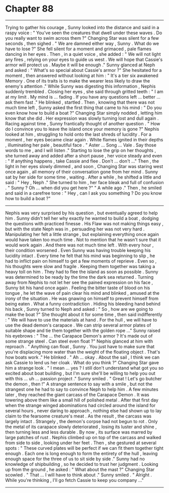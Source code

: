 
# Chapter 88


---

Trying to gather his courage , Sunny looked into the distance and said in a raspy voice :
" You've seen the creatures that dwell under these waves . Do you really want to swim across them ?"
Changing Star was silent for a few seconds , then sighed .
" We are damned either way , Sunny . What do we have to lose ?"
She fell silent for a moment and grimaced , pale flames dancing in her eyes . Then , in a quiet voice , she added :
" We will not light any fires , relying on your eyes to guide us west . We will hope that Cassie's armor will protect us . Maybe it will be enough ."
Sunny glanced at Neph and asked :
" What's so special about Cassie's armor ?"
She hesitated for a moment , then answered without looking at him :
" It's a tier six awakened Memory . One of its traits is to make the wearer less likely to draw the enemy's attention ."
While Sunny was digesting this information , Nephis suddenly trembled . Closing her eyes , she said through gritted teeth :
" I am at my limit . My mind is … fading . If you have any questions left … better … ask them fast ."
He blinked , startled . Then , knowing that there was not much time left , Sunny asked the first thing that came to his mind :
" Do you even know how to build a boat ?"
Changing Star simply nodded , letting him know that she did . Her expression was slowly turning lost and dull again .
Racing against time , Sunny frantically thought of another question .
" How do I convince you to leave the island once your memory is gone ?"
Nephis looked at him , struggling to hold onto the last shreds of lucidity . For a moment , her eyes became clear again . White flames ignited in their depths , illuminating her pale , beautiful face .
" Aster ... Song ... Vale . Say those words to me , and I will listen ."
Starting to lose the grip on her thoughts , she turned away and added after a short pause , her voice steady and even :
" If anything happens , take Cassie and flee . Don't … don't …"
Then , the light in her eyes slowly dimmed , and soon , Changing Star was staring west once again , all memory of their conversation gone from her mind .
Sunny sat by her side for some time , waiting . After a while , he shifted a little and said :
" Hey , Neph ."
She turned to him , her face bleak and full of confusion .
" Sunny ? Oh … when did you get here ?"
" A while ago ."
Then , he smiled and said in a carefree tone :
" Hey , can I ask you something ? Do you know how to build a boat ?"
***
Nephis was very surprised by his question , but eventually agreed to help him . Sunny didn't tell her why exactly he wanted to build a boat , dodging the questions with practiced finesse . His Flaw was not making things easy , but with the state Neph was in , persuading her was not very hard .
Manipulating her felt a little strange , but explaining everything once again would have taken too much time . Not to mention that he wasn't sure that it would work again .
And there was not much time left . With every hour , their condition worsened .
Even Sunny was having trouble keeping his lucidity intact . Every time he felt that his mind was beginning to slip , he had to inflict pain on himself to get a few moments of reprieve . Even so , his thoughts were slow and fragile . Keeping them together was taking a heavy toll on him .
They had to flee the island as soon as possible . Sunny was determined to be ready by the time the dark sea returned .
Turning away from Nephis to not let her see the pained expression on his face , Sunny bit his hand once again . Feeling the bitter taste of blood on his tongue , he let the wave of pain clear his mind and blinked , amused at the irony of the situation .
He was gnawing on himself to prevent himself from being eaten . What a funny contradiction .
Hiding his bleeding hand behind his back , Sunny turned to Neph and asked :
" So , how are we going to make the boat ?"
She thought about it for some time , then said indifferently :
" We will have to use the materials at hand . For the hull , we will have to use the dead demon's carapace . We can strip several armor plates of suitable shape and tie them together with the golden rope …"
Sunny raised his eyebrows :
" The … the Carapace Demon's armor ? It's made out of some strange steel . Can steel even float ?"
Nephis glanced at him with reproach .
" Anything can float , Sunny . You just have to make sure that you're displacing more water than the weight of the floating object . That's how boats work ."
He blinked .
" Ah … okay . About the sail , I think we can ask Cassie to lend us her cloak . What do you think ?"
Changing Star gave him a strange look .
" I mean … yes ? I still don't understand what got you so excited about boat building , but I'm sure she'll be willing to help you out with this … uh … passion project ."
Sunny smiled .
" Great ! Let's go butcher the demon , then !"
A strange sentence to say with a smile , but not the strangest one he had to say to convince Neph to help him .
A few minutes later , they reached the giant carcass of the Carapace Demon . It was towering above them like a small hill of polished metal . After that first day when the strange winged abominations had circled around the island for several hours , never daring to approach , nothing else had shown up to lay claim to the fearsome creature's meat .
As the result , the carcass was largely intact .
Strangely , the demon's corpse had not begun to rot . Only the metal of its carapace slowly deteriorated , losing its luster and shine , then turning less and less durable . By now , its surface was marred by large patches of rust .
Nephis climbed up on top of the carcass and walked from side to side , looking under her feet . Then , she gestured at several spots :
" These curved plates will be perfect if we can fit them together tight enough . Each one is long enough to form the entirety of the hull , leaving enough space for the three of us to sit side by side ."
Sunny had no knowledge of shipbuilding , so he decided to trust her judgment . Looking up from the ground , he asked :
" What about the mast ?"
Changing Star scowled .
" That … I will have to think about ."
Sunny smiled .
" Alright . While you're thinking , I'll go fetch Cassie to keep you company …"

---

